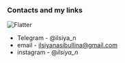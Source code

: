 ### Contacts and my links
![Flatter](https://img.shields.io/badge/Instagram-f09433?style=for-the-badge&logo=instagram)
* Telegram - @ilsiya_n
* email - ilsiyanasibullina@gmail.com
* instagram - @_ilsiya_n_
